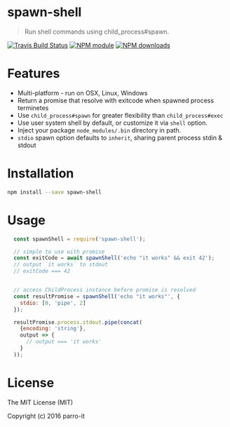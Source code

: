 # spawn-shell

> Run shell commands using child_process#spawn.

[![Travis Build Status](https://img.shields.io/travis/parro-it/spawn-shell.svg)](http://travis-ci.org/parro-it/spawn-shell)
[![NPM module](https://img.shields.io/npm/v/spawn-shell.svg)](https://npmjs.org/package/spawn-shell)
[![NPM downloads](https://img.shields.io/npm/dt/spawn-shell.svg)](https://npmjs.org/package/spawn-shell)

# Features

* Multi-platform - run on OSX, Linux, Windows
* Return a promise that resolve with exitcode when spawned process terminetes
* Use `child_process#spawn` for greater flexibility than `child_process#exec`
* Use user system shell by default, or customize it via `shell` option.
* Inject your package `node_modules/.bin` directory in path.
* `stdio` spawn option defaults to `inherit`, sharing parent process stdin & stdout

# Installation

```bash
npm install --save spawn-shell
```

# Usage

```javascript
  const spawnShell = require('spawn-shell');

  // simple to use with promise
  const exitCode = await spawnShell('echo "it works" && exit 42');
  // output `it works` to stdout
  // exitCode === 42


  // access ChildProcess instance before promise is resolved
  const resultPromise = spawnShell('echo "it works"', {
    stdio: [0, 'pipe', 2]
  });

  resultPromise.process.stdout.pipe(concat(
    {encoding: 'string'},
    output => {
      // output === 'it works'
    }
  ));

```

# License

The MIT License (MIT)

Copyright (c) 2016 parro-it
